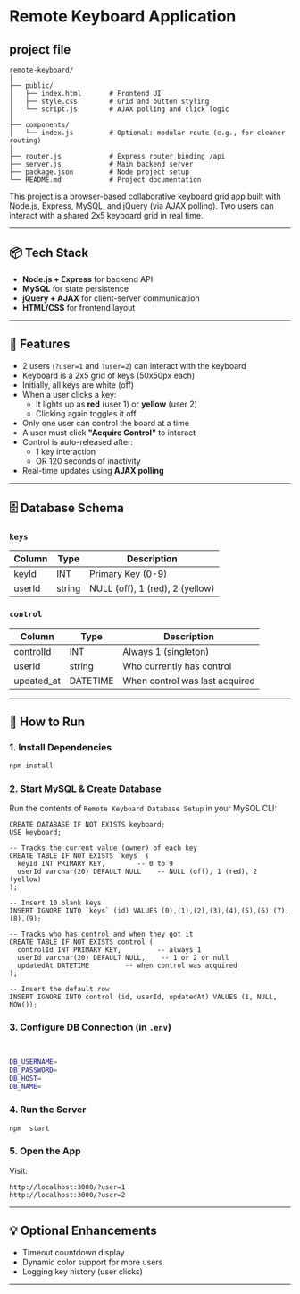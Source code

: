 

# Remote Keyboard Application

## project file
```
remote-keyboard/
│
├── public/
│   ├── index.html       # Frontend UI
│   ├── style.css        # Grid and button styling
│   └── script.js        # AJAX polling and click logic
│
├── components/
│   └── index.js         # Optional: modular route (e.g., for cleaner routing)
│
├── router.js            # Express router binding /api
├── server.js            # Main backend server
├── package.json         # Node project setup
└── README.md            # Project documentation

```

This project is a browser-based collaborative keyboard grid app built with Node.js, Express, MySQL, and jQuery (via AJAX polling). Two users can interact with a shared 2x5 keyboard grid in real time.

---

## 📦 Tech Stack

- **Node.js + Express** for backend API
- **MySQL** for state persistence
- **jQuery + AJAX** for client-server communication
- **HTML/CSS** for frontend layout

---

## 🎯 Features

- 2 users (`?user=1` and `?user=2`) can interact with the keyboard
- Keyboard is a 2x5 grid of keys (50x50px each)
- Initially, all keys are white (off)
- When a user clicks a key:
  - It lights up as **red** (user 1) or **yellow** (user 2)
  - Clicking again toggles it off
- Only one user can control the board at a time
- A user must click **"Acquire Control"** to interact
- Control is auto-released after:
  - 1 key interaction
  - OR 120 seconds of inactivity
- Real-time updates using **AJAX polling**

---

## 🗄️ Database Schema

### `keys`

| Column | Type | Description                     |
| ------ | ---- | ------------------------------- |
| keyId     | INT  | Primary Key (0-9)               |
| userId | string  | NULL (off), 1 (red), 2 (yellow) |

### `control`

| Column     | Type     | Description                    |
| ---------- | -------- | ------------------------------ |
| controlId         | INT      | Always 1 (singleton)           |
| userId     | string      | Who currently has control      |
| updated_at | DATETIME | When control was last acquired |

---

## 🚀 How to Run

### 1. Install Dependencies

```bash
npm install
```

### 2. Start MySQL & Create Database

Run the contents of `Remote Keyboard Database Setup` in your MySQL CLI:

```
CREATE DATABASE IF NOT EXISTS keyboard;
USE keyboard;

-- Tracks the current value (owner) of each key
CREATE TABLE IF NOT EXISTS `keys` (
  keyId INT PRIMARY KEY,        -- 0 to 9
  userId varchar(20) DEFAULT NULL    -- NULL (off), 1 (red), 2 (yellow)
);

-- Insert 10 blank keys
INSERT IGNORE INTO `keys` (id) VALUES (0),(1),(2),(3),(4),(5),(6),(7),(8),(9);

-- Tracks who has control and when they got it
CREATE TABLE IF NOT EXISTS control (
  controlId INT PRIMARY KEY,         -- always 1
  userId varchar(20) DEFAULT NULL,    -- 1 or 2 or null
  updatedAt DATETIME         -- when control was acquired
);

-- Insert the default row
INSERT IGNORE INTO control (id, userId, updatedAt) VALUES (1, NULL, NOW());

```

### 3. Configure DB Connection (in `.env`)

```bash


DB_USERNAME=
DB_PASSWORD=
DB_HOST=
DB_NAME=

```

### 4. Run the Server

```bash
npm  start
```

### 5. Open the App

Visit:

```
http://localhost:3000/?user=1
http://localhost:3000/?user=2
```

---

## 💡 Optional Enhancements

- Timeout countdown display
- Dynamic color support for more users
- Logging key history (user clicks)
---

